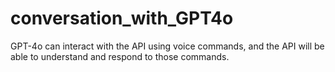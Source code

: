 # conversation_with_GPT4o
GPT-4o can interact with the API using voice commands, and the API will be able to understand and respond to those commands.
